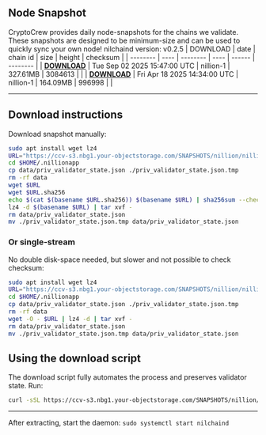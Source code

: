 ## Node Snapshot
CryptoCrew provides daily node-snapshots for the chains we validate. These snapshots are designed to be minimum-size and can be used to quickly sync your own node!
nilchaind version: v0.2.5
| DOWNLOAD | date | chain id | size | height | checksum |
| -------- | ---- | -------- | ---- | ------ | -------- |
| **[DOWNLOAD](https://ccv-s3.nbg1.your-objectstorage.com/SNAPSHOTS/nillion/nillion-1_3084613.tar.lz4)** | Tue Sep 02 2025 15:47:00 UTC | nillion-1 | 327.61MB | 3084613 |  |
| **[DOWNLOAD](https://ccv-s3.nbg1.your-objectstorage.com/SNAPSHOTS/nillion/nillion-1_996998.tar.lz4)** | Fri Apr 18 2025 14:34:00 UTC | nillion-1 | 164.09MB | 996998 |  |

---

## Download instructions
Download snapshot manually:
```sh
sudo apt install wget lz4
URL="https://ccv-s3.nbg1.your-objectstorage.com/SNAPSHOTS/nillion/nillion-1_3084613.tar.lz4"
cd $HOME/.nillionapp
cp data/priv_validator_state.json ./priv_validator_state.json.tmp
rm -rf data
wget $URL
wget $URL.sha256
echo $(cat $(basename $URL.sha256)) $(basename $URL) | sha256sum --check
lz4 -d $(basename $URL) | tar xvf -
rm data/priv_validator_state.json
mv ./priv_validator_state.json.tmp data/priv_validator_state.json
```

### Or single-stream
No double disk-space needed, but slower and not possible to check checksum:
```sh
sudo apt install wget lz4
URL="https://ccv-s3.nbg1.your-objectstorage.com/SNAPSHOTS/nillion/nillion-1_3084613.tar.lz4"
cd $HOME/.nillionapp
cp data/priv_validator_state.json ./priv_validator_state.json.tmp
rm -rf data
wget -O - $URL | lz4 -d | tar xvf -
rm data/priv_validator_state.json
mv ./priv_validator_state.json.tmp data/priv_validator_state.json
```
## Using the download script
The download script fully automates the process and preserves validator state. Run:
```sh
curl -sSL https://ccv-s3.nbg1.your-objectstorage.com/SNAPSHOTS/nillion/download_snapshot.sh | bash
```
---

After extracting, start the daemon:
`sudo systemctl start nilchaind`
